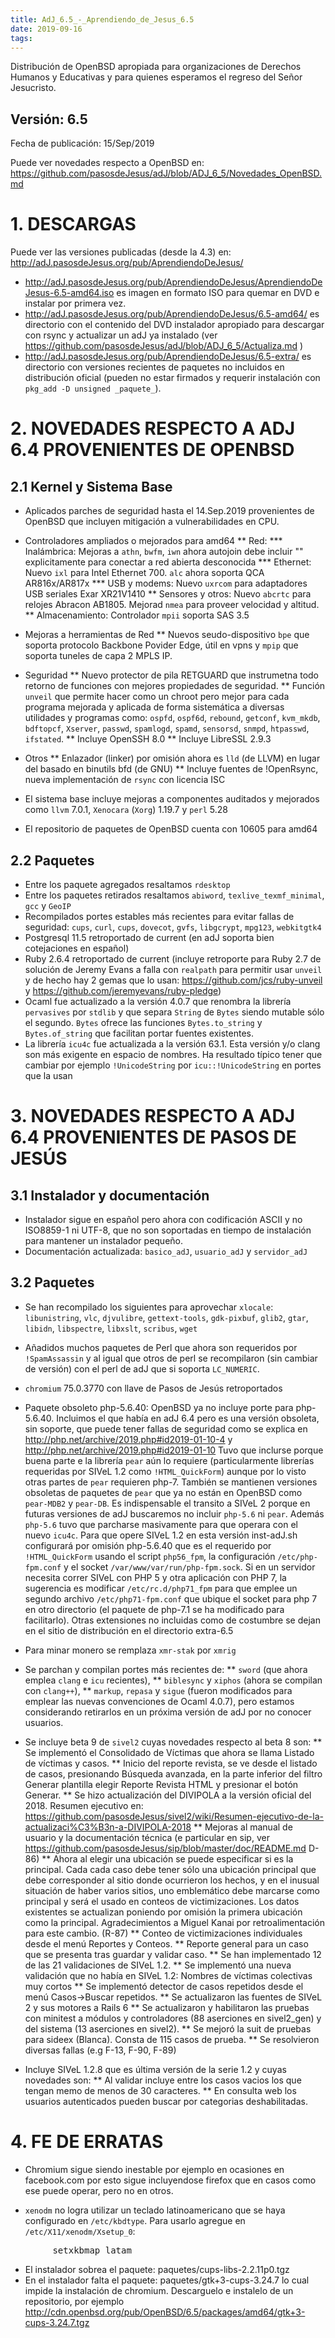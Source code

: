 ```yaml
---
title: AdJ_6.5_-_Aprendiendo_de_Jesus_6.5
date: 2019-09-16
tags:
---
```

Distribución de OpenBSD apropiada para organizaciones de Derechos Humanos
y Educativas y para quienes esperamos el regreso del Señor Jesucristo.

##  Versión: 6.5
Fecha de publicación: 15/Sep/2019

Puede ver novedades respecto a OpenBSD en:
  https://github.com/pasosdeJesus/adJ/blob/ADJ_6_5/Novedades_OpenBSD.md

#  1. DESCARGAS

Puede ver las versiones publicadas (desde la 4.3) en: 
  http://adJ.pasosdeJesus.org/pub/AprendiendoDeJesus/

* http://adJ.pasosdeJesus.org/pub/AprendiendoDeJesus/AprendiendoDeJesus-6.5-amd64.iso es imagen en formato ISO para quemar en DVD e instalar por primera vez.
* http://adJ.pasosdeJesus.org/pub/AprendiendoDeJesus/6.5-amd64/ es directorio con el contenido del DVD instalador apropiado para descargar con rsync y actualizar un adJ ya instalado (ver  https://github.com/pasosdeJesus/adJ/blob/ADJ_6_5/Actualiza.md )
* http://adJ.pasosdeJesus.org/pub/AprendiendoDeJesus/6.5-extra/ es directorio con versiones recientes de paquetes no incluidos en distribución oficial (pueden no estar firmados y requerir instalación con ```pkg_add -D unsigned _paquete_```).


#  2. NOVEDADES RESPECTO A ADJ 6.4 PROVENIENTES DE OPENBSD

##  2.1 Kernel y Sistema Base

* Aplicados parches de seguridad hasta el 14.Sep.2019 provenientes de 
  OpenBSD que incluyen mitigación a vulnerabilidades en CPU.
* Controladores ampliados o mejorados para amd64
** Red:
*** Inalámbrica: Mejoras a ```athn```, ```bwfm```, 
			```iwn``` ahora autojoin debe incluir ""
 		        explicitamente para conectar a red abierta desconocida
*** Ethernet: Nuevo ```ixl``` para Intel Ethernet 700.
		  ```alc``` ahora soporta QCA AR816x/AR817x 
*** USB y modems: Nuevo ```uxrcom``` para adaptadores USB
		  seriales Exar XR21V1410
** Sensores y otros: Nuevo ```abcrtc``` para relojes Abracon AB1805.
 	  Mejorad ```nmea``` para proveer velocidad  y altitud.
** Almacenamiento: Controlador ```mpii``` soporta SAS 3.5 
	
* Mejoras a herramientas de Red
** Nuevos seudo-dispositivo ```bpe``` que soporta protocolo Backbone 
	  Povider Edge, útil en vpns y ```mpip``` que soporta tuneles de 
          capa 2 MPLS IP.
* Seguridad
** Nuevo protector de pila RETGUARD que instrumetna todo retorno 
	  de funciones con mejores propiedades de seguridad. 
** Función ```unveil``` que permite hacer como un chroot pero mejor
	  para cada programa mejorada y aplicada de forma sistemática a
	  diversas utilidades y programas como: ```ospfd```, ```ospf6d```, ```rebound```, 
	  ```getconf```, ```kvm_mkdb```, ```bdftopcf```, ```Xserver```, ```passwd```, ```spamlogd```, 
	  ```spamd```, ```sensorsd```, ```snmpd```, ```htpasswd```, ```ifstated```. 
** Incluye OpenSSH 8.0
** Incluye LibreSSL 2.9.3
* Otros
** Enlazador (linker) por omisión ahora es ```lld``` (de LLVM) en 
	  lugar del basado en binutils bfd (de GNU)
** Incluye fuentes de !OpenRsync, nueva implementación de ```rsync```
	  con licencia ISC

* El sistema base incluye mejoras a componentes auditados y mejorados 
  como ```llvm``` 7.0.1,  ```Xenocara``` (```Xorg```) 1.19.7 y
  ```perl``` 5.28
* El repositorio de paquetes de OpenBSD cuenta con 10605 para amd64


##  2.2 Paquetes 

* Entre los paquete agregados resaltamos ```rdesktop```
* Entre los paquetes retirados resaltamos ```abiword```, ```texlive_texmf_minimal```, 
  ```gcc``` y ```GeoIP```
* Recompilados portes estables más recientes para evitar fallas de seguridad: 
   ```cups```, ```curl```, ```cups```, ```dovecot```, ```gvfs```, ```libgcrypt```, ```mpg123```, 
   ```webkitgtk4```
* Postgresql 11.5 retroportado de current (en adJ soporta bien cotejaciones en español)
* Ruby 2.6.4 retroportado de current  (incluye retroporte para Ruby 2.7 
  de solución de Jeremy Evans a falla con ```realpath``` para permitir usar 
  ```unveil``` y de hecho hay 2 gemas que lo usan: 
  https://github.com/jcs/ruby-unveil y 
  https://github.com/jeremyevans/ruby-pledge)
* Ocaml fue actualizado a la versión 4.0.7 que renombra la librería
  ```pervasives``` por ```stdlib``` y que separa ```String``` de ```Bytes``` siendo 
   mutable sólo el segundo. ```Bytes``` ofrece las funciones ```Bytes.to_string``` y 
  ```Bytes.of_string``` que facilitan portar fuentes existentes.
* La librería ```icu4c``` fue actualizada a la versión 63.1. Esta versión 
  y/o clang son más exigente en espacio de nombres. Ha resultado típico 
  tener que cambiar por ejemplo ```!UnicodeString``` por ```icu::!UnicodeString``` 
  en portes que la usan 


#  3. NOVEDADES RESPECTO A ADJ 6.4 PROVENIENTES DE PASOS DE JESÚS

##  3.1 Instalador y documentación

* Instalador sigue en español pero ahora con codificación ASCII y no 
  ISO8859-1 ni UTF-8, que no son soportadas en tiempo de instalación 
  para mantener un instalador pequeño.
* Documentación actualizada: ```basico_adJ```, ```usuario_adJ``` y ```servidor_adJ```

##  3.2 Paquetes

* Se han recompilado los siguientes para aprovechar ```xlocale```: ```libunistring```, 
  ```vlc```, ```djvulibre```, ```gettext-tools```, ```gdk-pixbuf```, ```glib2```, ```gtar```, 
  ```libidn```, ```libspectre```, ```libxslt```, ```scribus```, ```wget```
* Añadidos muchos paquetes de Perl que ahora son requeridos por ```!SpamAssassin``` y
   al igual que otros de perl se recompilaron (sin cambiar de 
   versión) con el perl de adJ que si soporta ```LC_NUMERIC```.
* ```chromium``` 75.0.3770 con llave de Pasos de Jesús retroportados
* Paquete obsoleto php-5.6.40: OpenBSD ya no incluye porte para php-5.6.40. 
  Incluimos el que había en adJ 6.4 pero es una versión obsoleta, sin 
  soporte, que puede tener fallas de seguridad como se explica en 
  http://php.net/archive/2019.php#id2019-01-10-4 y 
  http://php.net/archive/2019.php#id2019-01-10
  Tuvo que inclurse porque buena parte e la librería ```pear``` aún lo requiere 
  (particularmente librerías requeridas por SIVeL 1.2 como ```!HTML_QuickForm```) 
  aunque por lo visto otras partes de ```pear``` requieren php-7. También se 
  mantienen versiones obsoletas de paquetes de ```pear``` que ya no están en 
  OpenBSD como ```pear-MDB2``` y ```pear-DB```.
  Es indispensable el transito a SIVeL 2 porque en futuras versiones de adJ 
  buscaremos no incluir ```php-5.6``` ni ```pear```.
  Además ```php-5.6``` tuvo que parcharse masivamente para que operara con 
  el nuevo ```icu4c```.
  Para que opere SIVeL 1.2 en esta versión inst-adJ.sh configurará por omisión 
  php-5.6.40 que es el requerido por ```!HTML_QuickForm``` usando el script 
  ```php56_fpm```, la configuración ```/etc/php-fpm.conf``` y el socket 
  ```/var/www/var/run/php-fpm.sock```.
  Si en un servidor necesita correr SIVeL con PHP 5 y otra aplicación con 
  PHP 7, la sugerencia es modificar ```/etc/rc.d/php71_fpm``` para que emplee un 
  segundo archivo ```/etc/php71-fpm.conf``` que ubique el socket para
  php 7 en otro directorio (el paquete de php-7.1 se ha modificado para 
  facilitarlo).
  Otras extensiones no incluidas como de costumbre se dejan en el sitio de 
  distribución en el directorio extra-6.5
* Para minar monero se remplaza ```xmr-stak``` por ```xmrig``` 	
* Se parchan y compilan portes más recientes de:
** ```sword``` (que ahora emplea ```clang``` e ```icu``` recientes),
**  ```biblesync``` y ```xiphos``` (ahora se compilan con ```clang++```),
**  ```markup```,  ```repasa``` y ```sigue``` (fueron modificados para emplear 
	   las nuevas convenciones de Ocaml 4.0.7), pero estamos considerando
	   retirarlos en un próxima versión de adJ por no conocer usuarios.
* Se incluye beta 9 de ```sivel2``` cuyas novedades respecto al beta 8 son:
** Se implementó el Consolidado de Víctimas que ahora se llama Listado de víctimas y casos. 
** Inicio del reporte revista, se ve desde el listado de casos, presionando Búsqueda avanzada, en la parte inferior del filtro Generar plantilla elegir Reporte Revista HTML y presionar el botón Generar. 
** Se hizo actualización del DIVIPOLA a la versión oficial del 2018. Resumen ejecutivo en: https://github.com/pasosdeJesus/sivel2/wiki/Resumen-ejecutivo-de-la-actualizaci%C3%B3n-a-DIVIPOLA-2018
** Mejoras al manual de usuario y la documentación técnica (e particular en sip, ver https://github.com/pasosdeJesus/sip/blob/master/doc/README.md D-86)
** Ahora al elegir una ubicación se puede especificar si es la principal. Cada cada caso debe tener sólo una ubicación principal que debe corresponder al sitio donde ocurrieron los hechos, y en el inusual situación de haber varios sitios, uno emblemático debe marcarse como principal y será el usado en conteos de victimizaciones. Los datos existentes se actualizan poniendo por omisión la primera ubicación como la principal. Agradecimientos a Miguel Kanai por retroalimentación para este cambio. (R-87)
** Conteo de victimizaciones individuales desde el menú Reportes y Conteos. 
** Reporte general para un caso que se presenta tras guardar y validar caso. 
** Se han implementado 12 de las 21 validaciones de SIVeL 1.2. 
** Se implementó una nueva validación que no había en SIVeL 1.2: Nombres de víctimas colectivas muy cortos 
** Se implementó detector de casos repetidos desde el menú Casos→Buscar repetidos. 
** Se actualizaron las fuentes de SIVeL 2 y sus motores a Rails 6
** Se actualizaron y habilitaron las pruebas con minitest a módulos y controladores (88 aserciones en sivel2_gen) y del sistema (13 aserciones en sivel2).
** Se mejoró la suit de pruebas para sideex (Blanca). Consta de 115 casos de prueba.
** Se resolvieron diversas fallas (e.g F-13, F-90, F-89)

* Incluye SIVeL 1.2.8 que es última versión de la serie 1.2 y cuyas novedades son:
** Al validar incluye entre los casos vacios los que tengan memo de 
	   menos de 30 caracteres.
** En consulta web los usuarios autenticados pueden buscar por 
	  categorias deshabilitadas.


#  4. FE DE ERRATAS

- Chromium sigue siendo inestable por ejemplo en ocasiones en facebook.com
  por esto sigue incluyendose firefox que en casos como ese puede operar,
  pero no en otros.

- ```xenodm``` no logra utilizar un teclado latinoamericano que se haya
  configurado en ```/etc/kbdtype```.  Para usarlo
  agregue en ```/etc/X11/xenodm/Xsetup_0```:
<pre>
		setxkbmap latam
</pre>

- El instalador sobrea el paquete: paquetes/cups-libs-2.2.11p0.tgz
- En el instalador falta el paquete: paquetes/gtk+3-cups-3.24.7 lo cual impide la instalación de chromium. Descarguelo e instalelo de un repositorio, por ejemplo http://cdn.openbsd.org/pub/OpenBSD/6.5/packages/amd64/gtk+3-cups-3.24.7.tgz
